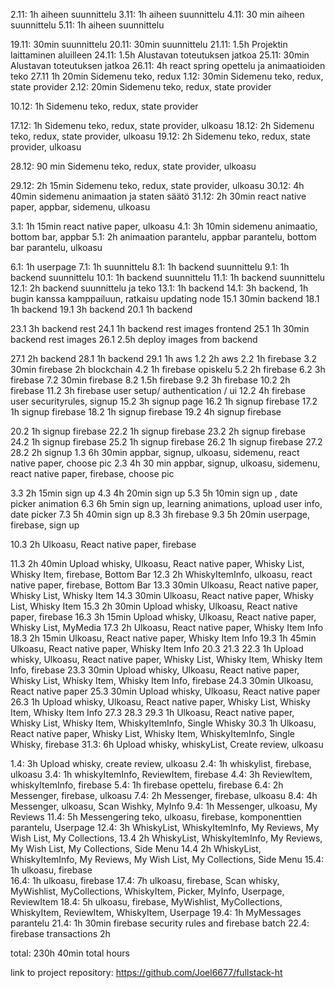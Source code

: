 2.11: 1h aiheen suunnittelu
3.11: 1h aiheen suunnittelu
4.11: 30 min aiheen suunnittelu
5.11: 1h aiheen suunnittelu

19.11: 30min suunnittelu
20.11: 30min suunnittelu
21.11: 1.5h Projektin laittaminen aluilleen
24.11: 1.5h Alustavan toteutuksen jatkoa
25.11: 30min Alustavan toteutuksen jatkoa
26.11: 4h react spring opettelu ja animaatioiden teko
27.11 1h 20min Sidemenu teko, redux
1.12: 30min Sidemenu teko, redux, state provider
2.12: 20min Sidemenu teko, redux, state provider

10.12: 1h Sidemenu teko, redux, state provider

17.12: 1h Sidemenu teko, redux, state provider, ulkoasu
18.12: 2h Sidemenu teko, redux, state provider, ulkoasu
19.12: 2h Sidemenu teko, redux, state provider, ulkoasu

28.12: 90 min Sidemenu teko, redux, state provider, ulkoasu

29.12: 2h 15min Sidemenu teko, redux, state provider, ulkoasu
30.12: 4h 40min sidemenu animaation ja staten säätö
31.12: 2h 30min react native paper, appbar, sidemenu, ulkoasu

3.1: 1h 15min react native paper, ulkoasu
4.1: 3h 10min sidemenu animaatio, bottom bar, appbar
5.1: 2h animaation parantelu, appbar parantelu, bottom bar parantelu, ulkoasu

6.1: 1h userpage
7.1: 1h suunnittelu
8.1: 1h backend suunnittelu
9.1: 1h backend suunnittelu
10.1: 1h backend suunnittelu
11.1: 1h backend suunnittelu
12.1:  2h backend suunnittelu ja teko
13.1: 1h backend
14.1: 3h backend, 1h bugin kanssa kamppailuun, ratkaisu updating node
15.1 30min backend
18.1 1h backend
19.1 3h backend
20.1 1h backend

23.1 3h backend rest
24.1 1h backend rest images frontend
25.1 1h 30min backend rest images 
26.1 2.5h deploy images from backend

27.1 2h backend
28.1 1h backend
29.1 1h aws
1.2 2h aws
2.2 1h firebase
3.2 30min firebase 2h blockchain
4.2 1h firebase opiskelu
5.2 2h firebase
6.2 3h firebase
7.2 30min firebase
8.2 1.5h firebase
9.2 3h firebase
10.2 2h firebase
11.2 3h firebase user setup/ authentication / ui
12.2 4h firebase user securityrules, signup
15.2 3h signup page
16.2 1h signup firebase
17.2 1h signup firebase
18.2 1h signup firebase
19.2 4h signup firebase

20.2 1h signup firebase
22.2 1h signup firebase
23.2 2h signup firebase
24.2 1h signup firebase
25.2 1h signup firebase
26.2 1h signup firebase
27.2 
28.2 2h signup
1.3 6h 30min appbar, signup, ulkoasu, sidemenu, react native paper, choose pic
2.3 4h 30 min appbar, signup, ulkoasu, sidemenu, react native paper, firebase, choose pic

3.3 2h 15min sign up
4.3 4h 20min sign up 
5.3 5h 10min sign up , date picker animation
6.3 6h 5min sign up, learning animations, upload user info, date picker
7.3 5h 40min sign up
8.3 3h firebase 
9.3 5h 20min userpage, firebase, sign up

10.3 2h Ulkoasu, React native paper, firebase

11.3 2h 40min Upload whisky, Ulkoasu, React native paper, Whisky List, Whisky Item, firebase, Bottom Bar
12.3 2h WhiskyItemInfo, ulkoasu, react native paper, firebase, Bottom Bar
13.3 30min Ulkoasu, React native paper, Whisky List, Whisky Item
14.3 30min Ulkoasu, React native paper, Whisky List, Whisky Item
15.3 2h 30min Upload whisky, Ulkoasu, React native paper, firebase
16.3 3h 15min Upload whisky, Ulkoasu, React native paper, Whisky List, MyMedia
17.3 2h Ulkoasu, React native paper, Whisky Item Info
18.3 2h 15min Ulkoasu, React native paper, Whisky Item Info
19.3 1h 45min Ulkoasu, React native paper, Whisky Item Info
20.3
21.3
22.3 1h Upload whisky, Ulkoasu, React native paper, Whisky List, Whisky Item, Whisky Item Info, firebase
23.3 30min Upload whisky, Ulkoasu, React native paper, Whisky List, Whisky Item, Whisky Item Info, firebase
24.3 30min Ulkoasu, React native paper
25.3 30min Upload whisky, Ulkoasu, React native paper
26.3 1h Upload whisky, Ulkoasu, React native paper, Whisky List, Whisky Item, Whisky Item Info
27.3 
28.3 
29.3 1h Ulkoasu, React native paper, Whisky List, Whisky Item, WhiskyItemInfo, Single Whisky
30.3 1h Ulkoasu, React native paper, Whisky List, Whisky Item, WhiskyItemInfo, Single Whisky, firebase
31.3: 6h Upload whisky, whiskyList, Create review, ulkoasu

1.4: 3h Upload whisky, create review, ulkoasu
2.4: 1h whiskylist, firebase, ulkoasu
3.4: 1h whiskyItemInfo, ReviewItem, firebase
4.4: 3h ReviewItem, whiskyItemInfo, firebase
5.4: 1h firebase opettelu, firebase
6.4: 2h Messenger, firebase, ulkoasu
7.4: 2h Messenger, firebase, ulkoasu
8.4: 4h Messenger, ulkoasu, Scan Wishky, MyInfo
9.4: 1h Messenger, ulkoasu, My Reviews
11.4: 5h Messengering teko, ulkoasu, firebase, komponenttien parantelu, Userpage 
12.4: 3h WhiskyList, WhiskyItemInfo, My Reviews, My Wish List, My Collections,
13.4 2h WhiskyList, WhiskyItemInfo, My Reviews, My Wish List, My Collections, Side Menu 
14.4 2h WhiskyList, WhiskyItemInfo, My Reviews, My Wish List, My Collections, Side Menu
15.4: 1h ulkoasu, firebase	
16.4: 1h ulkoasu, firebase
17.4: 7h ulkoasu, firebase, Scan whisky, MyWishlist, MyCollections, WhiskyItem, Picker, MyInfo, Userpage, ReviewItem
18.4: 5h ulkoasu, firebase, MyWishlist, MyCollections, WhiskyItem, ReviewItem, WhiskyItem,
Userpage
19.4: 1h MyMessages parantelu
21.4: 1h 30min firebase security rules and firebase batch
22.4: firebase transactions 2h

total: 230h 40min total hours

link to project repository: https://github.com/Joel6677/fullstack-ht 
